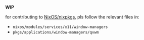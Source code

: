 **WIP**

for contributing to [NixOS/nixpkgs](https://github.com/NixOS/nixpkgs), pls follow the relevant files in:

* `nixos/modules/services/x11/window-managers`
* `pkgs/applications/window-managers/qvwm`
